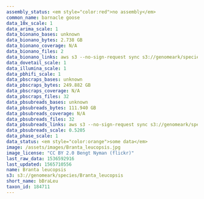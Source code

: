 ```yaml
---
assembly_status: <em style="color:red">no assembly</em>
common_name: barnacle goose
data_10x_scale: 1
data_arima_scale: 1
data_bionano_bases: unknown
data_bionano_bytes: 2.738 GB
data_bionano_coverage: N/A
data_bionano_files: 2
data_bionano_links: aws s3 --no-sign-request sync s3://genomeark/species/Branta_leucopsis/bBraLeu1/genomic_data/bionano/ .<br>
data_dovetail_scale: 1
data_illumina_scale: 1
data_pbhifi_scale: 1
data_pbscraps_bases: unknown
data_pbscraps_bytes: 249.882 GB
data_pbscraps_coverage: N/A
data_pbscraps_files: 32
data_pbsubreads_bases: unknown
data_pbsubreads_bytes: 111.940 GB
data_pbsubreads_coverage: N/A
data_pbsubreads_files: 32
data_pbsubreads_links: aws s3 --no-sign-request sync s3://genomeark/species/Branta_leucopsis/bBraLeu1/genomic_data/pacbio/ . --exclude "*scraps.bam* --exclude "*ccs.bam*"<br>
data_pbsubreads_scale: 0.5205
data_phase_scale: 1
data_status: <em style="color:orange">some data</em>
image: /assets/images/Branta_leucopsis.jpg
image_license: "CC BY 2.0 Bengt Nyman (flickr)"
last_raw_data: 1536592916
last_updated: 1565710556
name: Branta leucopsis
s3: s3://genomeark/species/Branta_leucopsis
short_name: bBraLeu
taxon_id: 184711
---
```

